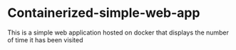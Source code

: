 # Containerized-simple-web-app
This is a simple web application hosted on docker that displays the number of time it has been visited
